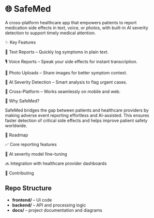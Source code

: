 # 🌐 SafeMed

A cross-platform healthcare app that empowers patients to report medication side effects in text, voice, or photos, with built-in AI severity detection to support timely medical attention.

✨ Key Features

📝 Text Reports – Quickly log symptoms in plain text.

🎙️ Voice Reports – Speak your side effects for instant transcription.

📸 Photo Uploads – Share images for better symptom context.

🤖 AI Severity Detection – Smart analysis to flag urgent cases.

📱 Cross-Platform – Works seamlessly on mobile and web.

🚀 Why SafeMed?

SafeMed bridges the gap between patients and healthcare providers by making adverse event reporting effortless and AI-assisted. This ensures faster detection of critical side effects and helps improve patient safety worldwide.

📌 Roadmap

✅ Core reporting features

🚧 AI severity model fine-tuning

🔜 Integration with healthcare provider dashboards

🤝 Contributing

## Repo Structure
- **frontend/** – UI code
- **backend/** – API and processing logic
- **docs/** – project documentation and diagrams
